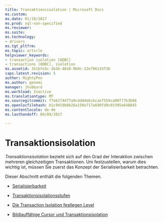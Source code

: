 ```yaml
---
title: Transaktionsisolation | Microsoft Docs
ms.custom: 
ms.date: 01/19/2017
ms.prod: sql-non-specified
ms.reviewer: 
ms.suite: 
ms.technology:
- drivers
ms.tgt_pltfrm: 
ms.topic: article
helpviewer_keywords:
- transaction isolation [ODBC]
- transactions [ODBC], isolation
ms.assetid: 351bfe5c-3b26-4010-9b9c-22e796135f3b
caps.latest.revision: 5
author: MightyPen
ms.author: genemi
manager: jhubbard
ms.workload: Inactive
ms.translationtype: MT
ms.sourcegitcommit: f7e6274d77a9cdd4de6cbcaef559ca99f77b3608
ms.openlocfilehash: b1c9419b8b26a150e717a690fd9c03395e648845
ms.contentlocale: de-de
ms.lasthandoff: 09/09/2017

---
```

# <a name="transaction-isolation"></a>Transaktionsisolation
*Transaktionsisolation* bezieht sich auf den Grad der Interaktion zwischen mehreren gleichzeitigen Transaktionen. Um festzustellen, warum dies wichtig ist, müssen Sie zuerst das Konzept der Serialisierbarkeit betrachten.  
  
 Dieser Abschnitt enthält die folgenden Themen.  
  
-   [Serialisierbarkeit](../../../odbc/reference/develop-app/serializability.md)  
  
-   [Transaktionsisolationsstufen](../../../odbc/reference/develop-app/transaction-isolation-levels.md)  
  
-   [Die Transaction Isolation festlegen Level](../../../odbc/reference/develop-app/setting-the-transaction-isolation-level.md)  
  
-   [Bildlauffähige Cursor und Transaktionsisolation](../../../odbc/reference/develop-app/scrollable-cursors-and-transaction-isolation.md)

